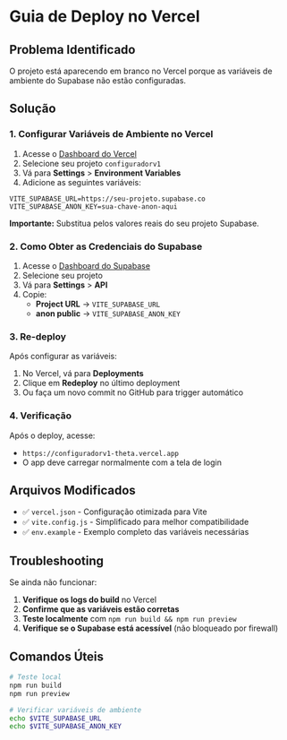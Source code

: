 # Guia de Deploy no Vercel

## Problema Identificado
O projeto está aparecendo em branco no Vercel porque as variáveis de ambiente do Supabase não estão configuradas.

## Solução

### 1. Configurar Variáveis de Ambiente no Vercel

1. Acesse o [Dashboard do Vercel](https://vercel.com/dashboard)
2. Selecione seu projeto `configuradorv1`
3. Vá para **Settings** > **Environment Variables**
4. Adicione as seguintes variáveis:

```
VITE_SUPABASE_URL=https://seu-projeto.supabase.co
VITE_SUPABASE_ANON_KEY=sua-chave-anon-aqui
```

**Importante:** Substitua pelos valores reais do seu projeto Supabase.

### 2. Como Obter as Credenciais do Supabase

1. Acesse o [Dashboard do Supabase](https://supabase.com/dashboard)
2. Selecione seu projeto
3. Vá para **Settings** > **API**
4. Copie:
   - **Project URL** → `VITE_SUPABASE_URL`
   - **anon public** → `VITE_SUPABASE_ANON_KEY`

### 3. Re-deploy

Após configurar as variáveis:
1. No Vercel, vá para **Deployments**
2. Clique em **Redeploy** no último deployment
3. Ou faça um novo commit no GitHub para trigger automático

### 4. Verificação

Após o deploy, acesse:
- `https://configuradorv1-theta.vercel.app`
- O app deve carregar normalmente com a tela de login

## Arquivos Modificados

- ✅ `vercel.json` - Configuração otimizada para Vite
- ✅ `vite.config.js` - Simplificado para melhor compatibilidade
- ✅ `env.example` - Exemplo completo das variáveis necessárias

## Troubleshooting

Se ainda não funcionar:

1. **Verifique os logs do build** no Vercel
2. **Confirme que as variáveis estão corretas**
3. **Teste localmente** com `npm run build && npm run preview`
4. **Verifique se o Supabase está acessível** (não bloqueado por firewall)

## Comandos Úteis

```bash
# Teste local
npm run build
npm run preview

# Verificar variáveis de ambiente
echo $VITE_SUPABASE_URL
echo $VITE_SUPABASE_ANON_KEY
``` 